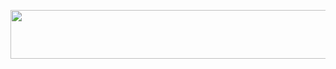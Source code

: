  

<p align="center"><a href="https://heroku.com/deploy?template=https://github.com/Bookswallah/Bookswallah"> <img src="https://img.shields.io/badge/Deploy%20To%20Heroku-Silver?style=for-the-badge&logo=heroku" width="577" height="77.77"/></a></p>
